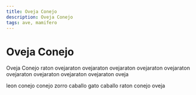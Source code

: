```yaml
---
title: Oveja Conejo
description: Oveja Conejo
tags: ave, mamifero
---
```


# Oveja Conejo

Oveja Conejo raton ovejaraton ovejaraton ovejaraton ovejaraton ovejaraton ovejaraton ovejaraton ovejaraton ovejaraton oveja

leon conejo conejo zorro caballo gato caballo raton conejo oveja